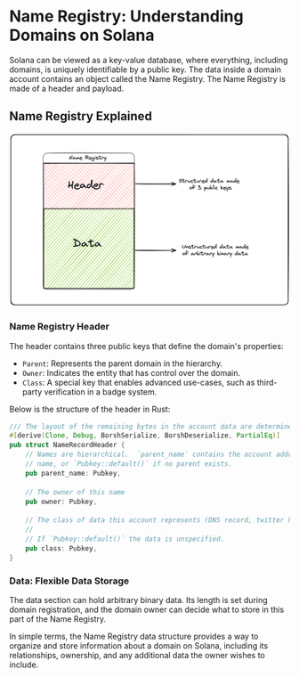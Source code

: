 # Name Registry: Understanding Domains on Solana

Solana can be viewed as a key-value database, where everything, including domains, is uniquely identifiable by a public key. The data inside a domain account contains an object called the Name Registry. The Name Registry is made of a header and payload.

## Name Registry Explained

<center>
<img src="assets/registry.png" alt="name-registry" />
</center>

### Name Registry Header

The header contains three public keys that define the domain's properties:

- `Parent`: Represents the parent domain in the hierarchy.
- `Owner`: Indicates the entity that has control over the domain.
- `Class`: A special key that enables advanced use-cases, such as third-party verification in a badge system.

Below is the structure of the header in Rust:

```rust
/// The layout of the remaining bytes in the account data are determined by the record `class`
#[derive(Clone, Debug, BorshSerialize, BorshDeserialize, PartialEq)]
pub struct NameRecordHeader {
    // Names are hierarchical.  `parent_name` contains the account address of the parent
    // name, or `Pubkey::default()` if no parent exists.
    pub parent_name: Pubkey,

    // The owner of this name
    pub owner: Pubkey,

    // The class of data this account represents (DNS record, twitter handle, SPL Token name/symbol, etc)
    //
    // If `Pubkey::default()` the data is unspecified.
    pub class: Pubkey,
}
```

### Data: Flexible Data Storage

The data section can hold arbitrary binary data. Its length is set during domain registration, and the domain owner can decide what to store in this part of the Name Registry.

In simple terms, the Name Registry data structure provides a way to organize and store information about a domain on Solana, including its relationships, ownership, and any additional data the owner wishes to include.
